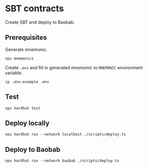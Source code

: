 # SBT contracts

Create SBT and deploy to Baobab.

## Prerequisites

Generate mnemonic.

```shell
npx mnemonics
```

Create `.env` and fill in generated mnemonic to `MNEMONIC` environment variable.


```shell
cp .env.example .env
```


## Test

```shell
npx hardhat test
```

## Deploy locally

```shell
npx hardhat run --network localhost ./scripts/deploy.ts
```

## Deploy to Baobab

```shell
npx hardhat run --network baobab ./scripts/deploy.ts
```
